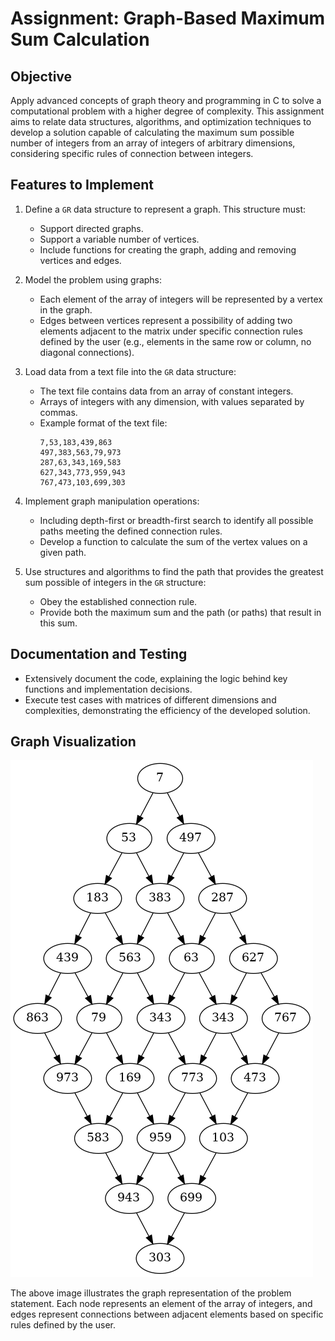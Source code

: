 # Assignment: Graph-Based Maximum Sum Calculation

## Objective
Apply advanced concepts of graph theory and programming in C to solve a computational problem with a higher degree of complexity. This assignment aims to relate data structures, algorithms, and optimization techniques to develop a solution capable of calculating the maximum sum possible number of integers from an array of integers of arbitrary dimensions, considering specific rules of connection between integers.

## Features to Implement
1. Define a `GR` data structure to represent a graph. This structure must:
   - Support directed graphs.
   - Support a variable number of vertices.
   - Include functions for creating the graph, adding and removing vertices and edges.

2. Model the problem using graphs:
   - Each element of the array of integers will be represented by a vertex in the graph.
   - Edges between vertices represent a possibility of adding two elements adjacent to the matrix under specific connection rules defined by the user (e.g., elements in the same row or column, no diagonal connections).

3. Load data from a text file into the `GR` data structure:
   - The text file contains data from an array of constant integers.
   - Arrays of integers with any dimension, with values separated by commas.
   - Example format of the text file:
     ```
     7,53,183,439,863
     497,383,563,79,973
     287,63,343,169,583
     627,343,773,959,943
     767,473,103,699,303
     ```

4. Implement graph manipulation operations:
   - Including depth-first or breadth-first search to identify all possible paths meeting the defined connection rules.
   - Develop a function to calculate the sum of the vertex values on a given path.

5. Use structures and algorithms to find the path that provides the greatest sum possible of integers in the `GR` structure:
   - Obey the established connection rule.
   - Provide both the maximum sum and the path (or paths) that result in this sum.

## Documentation and Testing
- Extensively document the code, explaining the logic behind key functions and implementation decisions.
- Execute test cases with matrices of different dimensions and complexities, demonstrating the efficiency of the developed solution.

## Graph Visualization
![Graph](https://raw.githubusercontent.com/flaww1/dsa/main/graph.png)

The above image illustrates the graph representation of the problem statement. Each node represents an element of the array of integers, and edges represent connections between adjacent elements based on specific rules defined by the user.
